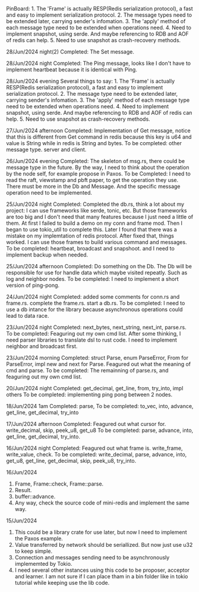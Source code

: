 PinBoard:
    1. The 'Frame' is actually RESP(Redis serialization protocol), a fast and easy to implement serialization protocol.
    2. The message types need to be extended later, carrying sender's infomation.
    3. The 'apply' method of each message type need to be extended when operations need.
    4. Need to implement snapshot, using serde. And maybe referencing to RDB and AOF of redis can help.
    5. Need to use snapshot as crash-recovery methods.

28/Jun/2024 night(2)
Completed:
    The Set message.

28/Jun/2024 night
Completed:
    The Ping message, looks like I don't have to implement heartbeat because it is identical with Ping.

28/Jun/2024 evening
Several things to say:
    1. The 'Frame' is actually RESP(Redis serialization protocol), a fast and easy to implement serialization protocol.
    2. The message type need to be extended later, carrying sender's infomation.
    3. The 'apply' method of each message type need to be extended when operations need.
    4. Need to implement snapshot, using serde. And maybe referencing to RDB and AOF of redis can help.
    5. Need to use snapshot as crash-recovery methods.

27/Jun/2024 afternoon
Completed:
    Implementation of Get message, notice that this is different from Get command in redis because this key is u64 and value is String while in redis is String and bytes.
To be completed:
    other message type.
    server and client.

26/Jun/2024 evening
Completed:
    The skeleton of msg.rs, there could be message type in the future.
    By the way, I need to think about the operation by the node self, for example propose in Paxos.
To be Completed:
    I need to read the raft, viewstamp and pbft paper, to get the operation they use. There must be more in the Db and Message.
    And the specific message operation need to be implemented.

25/Jun/2024 night
Completed:
    Completed the db.rs, think a lot about my project:
    I can use frameworks like serde, tonic, etc. But those frameworks are too big
    and I don't need that many features because I just need a little of them.
    At first I failed to build a demo on my conn and frame mod. Then I began to use tokio_util
    to complete this. Later I found that there was a mistake on my implemtation of redis protocol.
    After fixed that, things worked. I can use those frames to build various command and messages.
To be completed:
    heartbeat, broadcast and snapshoot.
    and I need to implement backup when needed.

25/Jun/2024 afternoon
Completed:
    Do something on the Db. The Db will be responsible for use for handle data
    which maybe visited repeatly. Such as log and neighbor nodes.
To be completed:
    I need to implement a short version of ping-pong.

24/Jun/2024 night
Completed:
    added some comments for conn.rs and frame.rs.
   complete the frame.rs.
   start a db.rs.
To be completed:
   I need to use a db intance for the library because asynchronous operations could lead to data race.

23/Jun/2024 night
Completed:
    next_bytes, next_string, next_int, parse.rs.
To be completed:
  Feaguring out my own cmd list.
  After some thinking, I need parser libraries to translate dsl to rust
  code.
  I need to implement neighbor and broadcast first.

23/Jun/2024 morning
Completed:
    struct Parse, enum ParseError, From<String> for ParseError, impl new and next for Parse.
    Feagured out what the meaning of cmd and parse.
To be completed:
    The remainning of parse.rs, and feaguring out my own cmd list.

20/Jun/2024 night
Completed:
    get_decimal, get_line, from, try_into, impl others
To be completed:
    implementing ping pong between 2 nodes.

18/Jun/2024 1am
Completed:
    parse,
To be completed:
    to_vec, into, advance, get_line, get_decimal, try_into

17/Jun/2024 afternoon
Completed:
    Feagured out what cursor for.
    write_decimal, skip, peek_u8, get_u8
To be completed:
    parse, advance, into, get_line, get_decimal, try_into.

16/Jun/2024 night
Completed:
    Feagured out what frame is.
    write_frame, write_value, check.
To be completed:
    write_decimal, parse, advance, into, get_u8, get_line, get_decimal, skip, peek_u8, try_into.

16/Jun/2024
1. Frame, Frame::check, Frame::parse.
2. Result.
3. buffer::advance.
4. Any way, check the source code of mini-redis and implement the same way.

15/Jun/2024
1. This could be a library crate for use later, but now I need to implement the Paxos example.
2. Value transferred by network should be seriallized. But now just use u32 to keep simple.
3. Connection and messages sending need to be asynchronously implememted by Tokio.
4. I need several other instances using this code to be proposer, acceptor and learner. I am not sure if I can place tham in a bin folder like in tokio tutorial while keeping use the lib code.

